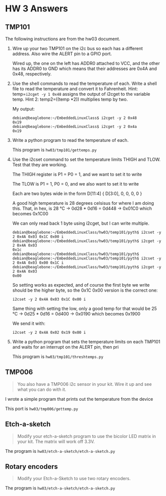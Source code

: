 # HW 3 Answers

## TMP101

The following instructions are from the hw03 document.

1. Wire up your two TMP101 on the i2c bus so each has a different address. Also wire the ALERT pin to a GPIO port.

   Wired up, the one on the left has ADDR0 attached to VCC, and the other has its ADDR0 to GND which means that their addresses are 0x4A and 0x48, respectively.

2. Use the shell commands to read the temperature of each. Write a shell file to read the temperature and convert it to Fahrenheit. Hint: temp=`i2cget -y 1 0x48` assigns the output of i2cget to the variable temp. Hint 2: temp2=$(($temp *2)) multiplies temp by two.

   My output:

   ```
   debian@beaglebone:~/EmbeddedLinuxClass$ i2cget -y 2 0x48
   0x19
   debian@beaglebone:~/EmbeddedLinuxClass$ i2cget -y 2 0x4a
   0x19
   ```

3. Write a python program to read the temperature of each.

   This program is `hw03/tmp101/gettemps.py`

4. Use the i2cset command to set the temperature limits THIGH and TLOW. Test that they are working.

   The THIGH register is P1 = P0 = 1, and we want to set it to write

   The TLOW is P1 = 1, P0 = 0, and we also want to set it to write

   Each are two bytes wide in the form D[11:4] { D[3:0], 0, 0, 0, 0 }

   A good high temperature is 28 degrees celsisus for where I am doing this. That, in hex, is 28 °C -> 0d28 * 0d16 = 0d448 -> 0x01C0 which becomes 0x1C00

   We can only read back 1 byte using i2cget, but I can write multiple.

   ```
   debian@beaglebone:~/EmbeddedLinuxClass/hw03/temp101/pyth$ i2cset -y 2 0x4A 0x03 0x1C 0x00 i
   debian@beaglebone:~/EmbeddedLinuxClass/hw03/temp101/pyth$ i2cget -y 2 0x4A 0x03
   0x1c
   debian@beaglebone:~/EmbeddedLinuxClass/hw03/temp101/pyth$
   debian@beaglebone:~/EmbeddedLinuxClass/hw03/temp101/pyth$ i2cset -y 2 0x4A 0x03 0x00 0x1C i
   debian@beaglebone:~/EmbeddedLinuxClass/hw03/temp101/pyth$ i2cget -y 2 0x4A 0x03
   0x00
   ```

   So setting works as expected, and of course the first byte we write should be the higher byte, so the 0x1C 0x00 version is the correct one:

   ```
   i2cset -y 2 0x4A 0x03 0x1C 0x00 i
   ```

   Same thing with setting the low, only a good temp for that would be 25 °C -> 0d25 * 0d16 = 0d400 -> 0x0190 which becomes 0x1900

   We send it with:

   ```
   i2cset -y 2 0x4A 0x02 0x19 0x00 i
   ```

5. Write a python program that sets the temperature limits on each TMP101 and waits for an interrupt on the ALERT pin, then pri

   This program is `hw03/tmp101/threshtemps.py`

## TMP006

> You also have a TMP006 i2c sensor in your kit. Wire it up and see what you can do with it.

I wrote a simple program that prints out the temperature from the device

This port is `hw03/tmp006/gettemp.py`

## Etch-a-sketch

> Modify your etch-a-sketch program to use the bicolor LED matrix in your kit. The matrix will work off 3.3V.

The program is `hw03/etch-a-sketch/etch-a-sketch.py`

## Rotary encoders

> Modify your Etch-a-Sketch to use two rotary encoders.

The program is `hw03/etch-a-sketch/etch-a-sketch.py`
